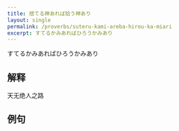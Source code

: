 ```yaml
---
title: 捨てる神あれば拾う神あり 
layout: single
permalink: /proverbs/suteru-kami-areba-hirou-ka-miari
excerpt: すてるかみあればひろうかみあり
---
```


すてるかみあればひろうかみあり

## 解释

天无绝人之路

## 例句

